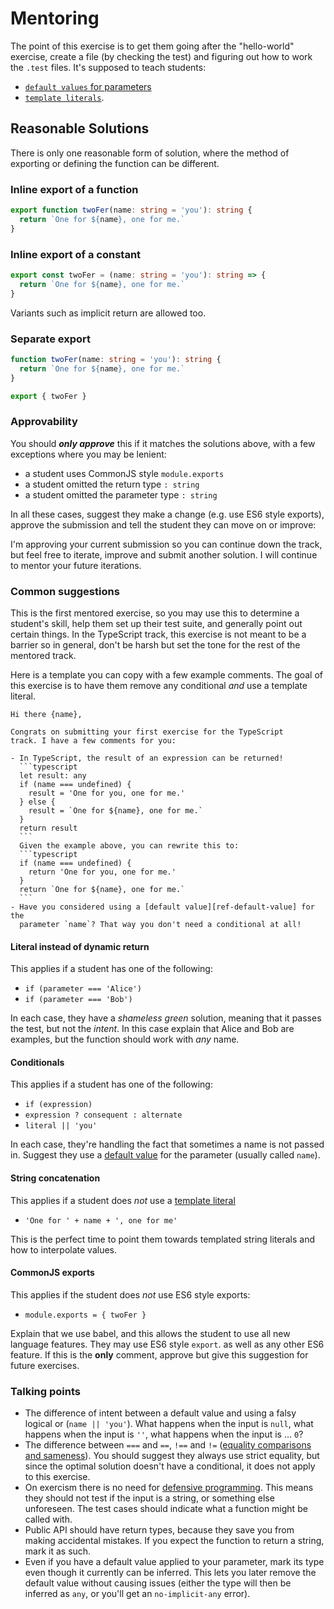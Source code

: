 # Mentoring

The point of this exercise is to get them going after the "hello-world"
exercise, create a file (by checking the test) and figuring out how to work
the `.test` files. It's supposed to teach students:

- [`default values` for parameters][ref-default-value]
- [`template literals`][ref-template-literal].

## Reasonable Solutions

There is only one reasonable form of solution, where the method of exporting or
defining the function can be different.

### Inline export of a function

```typescript
export function twoFer(name: string = 'you'): string {
  return `One for ${name}, one for me.`
}
```

### Inline export of a constant

```typescript
export const twoFer = (name: string = 'you'): string => {
  return `One for ${name}, one for me.`
}
```

Variants such as implicit return are allowed too.

### Separate export

```typescript
function twoFer(name: string = 'you'): string {
  return `One for ${name}, one for me.`
}

export { twoFer }
```

### Approvability

You should **_only approve_** this if it matches the solutions above,
with a few exceptions where you may be lenient:

- a student uses CommonJS style `module.exports`
- a student omitted the return type `: string`
- a student omitted the parameter type `: string`

In all these cases, suggest they make a change (e.g. use ES6 style exports),
approve the submission and tell the student they can move on or improve:

  I'm approving your current submission so you can continue down the track, but
  feel free to iterate, improve and submit another solution. I will continue to
  mentor your future iterations.

### Common suggestions

This is the first mentored exercise, so you may use this to determine a
student's skill, help them set up their test suite, and generally point out
certain things. In the TypeScript track, this exercise is not meant to be a
barrier so in general, don't be harsh but set the tone for the rest of the
mentored track.

Here is a template you can copy with a few example comments. The goal of this
exercise is to have them remove any conditional _and_ use a template literal.

    Hi there {name},

    Congrats on submitting your first exercise for the TypeScript
    track. I have a few comments for you:

    - In TypeScript, the result of an expression can be returned!
      ```typescript
      let result: any
      if (name === undefined) {
        result = 'One for you, one for me.'
      } else {
        result = `One for ${name}, one for me.`
      }
      return result
      ```
      Given the example above, you can rewrite this to:
      ```typescript
      if (name === undefined) {
        return 'One for you, one for me.'
      }
      return `One for ${name}, one for me.`
      ```
    - Have you considered using a [default value][ref-default-value] for the
      parameter `name`? That way you don't need a conditional at all!

#### Literal instead of dynamic return

This applies if a student has one of the following:

- `if (parameter === 'Alice')`
- `if (parameter === 'Bob')`

In each case, they have a _shameless green_ solution, meaning that it passes the
test, but not the _intent_. In this case explain that Alice and Bob are
examples, but the function should work with _any_ name.

#### Conditionals

This applies if a student has one of the following:

- `if (expression)`
- `expression ? consequent : alternate`
- `literal || 'you'`

In each case, they're handling the fact that sometimes a name is not passed in.
Suggest they use a [default value][ref-default-value] for the parameter (usually
called `name`).

#### String concatenation

This applies if a student does _not_ use a [template literal][ref-template-literal]

- `'One for ' + name + ', one for me'`

This is the perfect time to point them towards templated string literals and how
to interpolate values.

#### CommonJS exports

This applies if the student does _not_ use ES6 style exports:

- `module.exports = { twoFer }`

Explain that we use babel, and this allows the student to use all new language
features. They may use ES6 style `export`. as well as any other ES6 feature. If
this is the **only** comment, approve but give this suggestion for future
exercises.

### Talking points

- The difference of intent between a default value and using a falsy logical or
  (`name || 'you'`). What happens when the input is `null`, what happens when
  the input is `''`, what happens when the input is ... `0`?
- The difference between `===` and `==`, `!==` and `!=` ([equality comparisons and sameness][ref-equality]).
  You should suggest they always use strict equality, but since the optimal
  solution doesn't have a conditional, it does not apply to this exercise.
- On exercism there is no need for [defensive programming][wiki-defensive-programming].
  This means they should not test if the input is a string, or something else
  unforeseen. The test cases should indicate what a function might be called
  with.
- Public API should have return types, because they save you from making
  accidental mistakes. If you expect the function to return a string, mark it as
  such.
- Even if you have a default value applied to your parameter, mark its type even
  though it currently can be inferred. This lets you later remove the
  default value without causing issues (either the type will then be inferred as `any`, or you'll
  get an `no-implicit-any` error).

[ref-template-literal]: https://developer.mozilla.org/en-US/docs/Web/JavaScript/Reference/Template_literals
[ref-default-value]: https://developer.mozilla.org/en-US/docs/Web/JavaScript/Reference/Functions/Default_parameters
[ref-equality]: https://developer.mozilla.org/en-US/docs/Web/JavaScript/Equality_comparisons_and_sameness
[wiki-defensive-programming]: https://en.wikipedia.org/wiki/Defensive_programming
